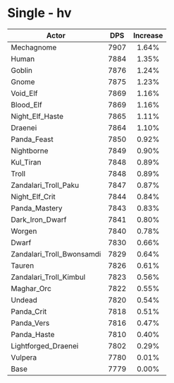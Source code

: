 # Single - hv
| Actor | DPS | Increase |
|---|:---:|:---:|
|Mechagnome|7907|1.64%|
|Human|7884|1.35%|
|Goblin|7876|1.24%|
|Gnome|7875|1.23%|
|Void_Elf|7869|1.16%|
|Blood_Elf|7869|1.16%|
|Night_Elf_Haste|7865|1.11%|
|Draenei|7864|1.10%|
|Panda_Feast|7850|0.92%|
|Nightborne|7849|0.90%|
|Kul_Tiran|7848|0.89%|
|Troll|7848|0.89%|
|Zandalari_Troll_Paku|7847|0.87%|
|Night_Elf_Crit|7844|0.84%|
|Panda_Mastery|7843|0.83%|
|Dark_Iron_Dwarf|7841|0.80%|
|Worgen|7840|0.78%|
|Dwarf|7830|0.66%|
|Zandalari_Troll_Bwonsamdi|7829|0.64%|
|Tauren|7826|0.61%|
|Zandalari_Troll_Kimbul|7823|0.56%|
|Maghar_Orc|7822|0.55%|
|Undead|7820|0.54%|
|Panda_Crit|7818|0.51%|
|Panda_Vers|7816|0.47%|
|Panda_Haste|7810|0.40%|
|Lightforged_Draenei|7802|0.29%|
|Vulpera|7780|0.01%|
|Base|7779|0.00%|
